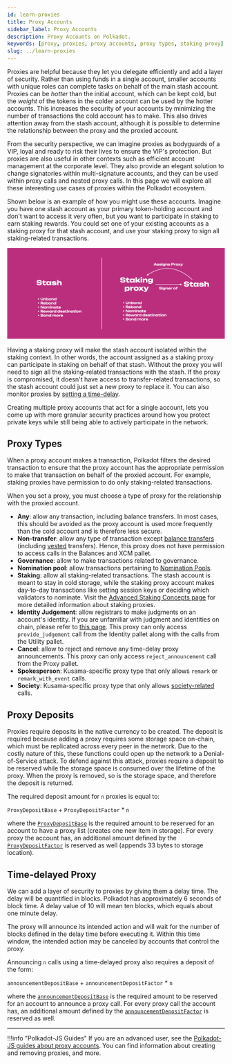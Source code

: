 ```yaml
---
id: learn-proxies
title: Proxy Accounts
sidebar_label: Proxy Accounts
description: Proxy Accounts on Polkadot.
keywords: [proxy, proxies, proxy accounts, proxy types, staking proxy]
slug: ../learn-proxies
---
```


Proxies are helpful because they let you delegate efficiently and add a layer of security. Rather
than using funds in a single account, smaller accounts with unique roles can complete tasks on
behalf of the main stash account. Proxies can be _hotter_ than the initial account, which can be
kept cold, but the _weight_ of the tokens in the colder account can be used by the hotter accounts.
This increases the security of your accounts by minimizing the number of transactions the cold
account has to make. This also drives attention away from the stash account, although it is possible
to determine the relationship between the proxy and the proxied account.

From the security perspective, we can imagine proxies as bodyguards of a VIP, loyal and ready to
risk their lives to ensure the VIP's protection. But proxies are also useful in other contexts such
as efficient account management at the corporate level. They also provide an elegant solution to
change signatories within multi-signature accounts, and they can be used within proxy calls and
nested proxy calls. In this page we will explore all these interesting use cases of proxies within
the Polkadot ecosystem.

Shown below is an example of how you might use these accounts. Imagine you have one stash account as
your primary token-holding account and don't want to access it very often, but you want to
participate in staking to earn staking rewards. You could set one of your existing accounts as a
staking proxy for that stash account, and use your staking proxy to sign all staking-related
transactions.

![proxies](../assets/stash-vs-stash-and-staking-proxy.png)

Having a staking proxy will make the stash account isolated within the staking context. In other
words, the account assigned as a staking proxy can participate in staking on behalf of that stash.
Without the proxy you will need to sign all the staking-related transactions with the stash. If the
proxy is compromised, it doesn't have access to transfer-related transactions, so the stash account
could just set a new proxy to replace it. You can also monitor proxies by
[setting a time-delay](#time-delayed-proxy).

Creating multiple proxy accounts that act for a single account, lets you come up with more granular
security practices around how you protect private keys while still being able to actively
participate in the network.

## Proxy Types

When a proxy account makes a transaction, Polkadot filters the desired transaction to ensure that
the proxy account has the appropriate permission to make that transaction on behalf of the proxied
account. For example, staking proxies have permission to do only staking-related transactions.

When you set a proxy, you must choose a type of proxy for the relationship with the proxied account.

- **Any**: allow any transaction, including balance transfers. In most cases, this should be avoided
  as the proxy account is used more frequently than the cold account and is therefore less secure.
- **Non-transfer**: allow any type of transaction except
  [balance transfers](./learn-transactions.md#balance-transfers) (including
  [vested](./learn-transactions.md#vested-transfers) transfers). Hence, this proxy does not have
  permission to access calls in the Balances and XCM pallet.
- **Governance**: allow to make transactions related to governance.
- **Nomination pool**: allow transactions pertaining to
  [Nomination Pools](./learn-nomination-pools.md).
- **Staking**: allow all staking-related transactions. The stash account is meant to stay in cold
  storage, while the staking proxy account makes day-to-day transactions like setting session keys
  or deciding which validators to nominate. Visit the
  [Advanced Staking Concepts page](./learn-staking-advanced.md#staking-proxies) for more detailed
  information about staking proxies.
- **Identity Judgement**: allow registrars to make judgments on an account's identity. If you are
  unfamiliar with judgment and identities on chain, please refer to
  [this page](learn-identity.md#judgements). This proxy can only access `provide_judgement` call
  from the Identity pallet along with the calls from the Utility pallet.
- **Cancel**: allow to reject and remove any time-delay proxy announcements. This proxy can only
  access `reject_announcement` call from the Proxy pallet.
- **Spokesperson**: Kusama-specific proxy type that only allows `remark` or `remark_with_event`
  calls.
- **Society**: Kusama-specific proxy type that only allows
  [society-related](../maintain/kusama/maintain-guides-society-kusama.md) calls.

## Proxy Deposits

Proxies require deposits in the native currency to be created. The deposit is required because
adding a proxy requires some storage space on-chain, which must be replicated across every peer in
the network. Due to the costly nature of this, these functions could open up the network to a
Denial-of-Service attack. To defend against this attack, proxies require a deposit to be reserved
while the storage space is consumed over the lifetime of the proxy. When the proxy is removed, so is
the storage space, and therefore the deposit is returned.

The required deposit amount for `n` proxies is equal to:

`ProxyDepositBase` + `ProxyDepositFactor` \* `n`

where the [`ProxyDepositBase`](../general/chain-state-values.md#proxy-deposits) is the required
amount to be reserved for an account to have a proxy list (creates one new item in storage). For
every proxy the account has, an additional amount defined by the
[`ProxyDepositFactor`](../general/chain-state-values.md#proxy-deposits) is reserved as well (appends
33 bytes to storage location).

## Time-delayed Proxy

We can add a layer of security to proxies by giving them a delay time. The delay will be quantified
in blocks. Polkadot has approximately 6 seconds of block time. A delay value of 10 will mean ten
blocks, which equals about one minute delay.

The proxy will announce its intended action and will wait for the number of blocks defined in the
delay time before executing it. Within this time window, the intended action may be canceled by
accounts that control the proxy.

Announcing `n` calls using a time-delayed proxy also requires a deposit of the form:

`announcementDepositBase` + `announcementDepositFactor` \* `n`

where the [`announcementDepositBase`](../general/chain-state-values.md#proxy-deposits) is the
required amount to be reserved for an account to announce a proxy call. For every proxy call the
account has, an additional amount defined by the
[`announcementDepositFactor`](../general/chain-state-values.md#proxy-deposits) is reserved as well.

---

!!!info "Polkadot-JS Guides"
    If you are an advanced user, see the [Polkadot-JS guides about proxy accounts](./learn-guides-accounts-proxy.md). You can find information about creating and removing proxies, and more.
